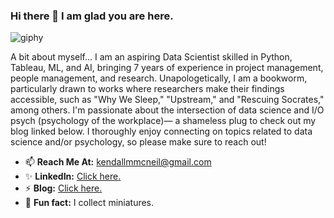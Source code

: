 ### Hi there 👋 I am glad you are here. 

![giphy](https://github.com/kmcneil901/kmcneil901/assets/139075900/93fbc1c5-9be7-400b-93db-76ab4db8e346)

A bit about myself... I am an aspiring Data Scientist skilled in Python, Tableau, ML, and AI, bringing 7 years of experience in project management, people management, and research. Unapologetically, I am a bookworm, particularly drawn to works where researchers make their findings accessible, such as "Why We Sleep," "Upstream," and "Rescuing Socrates," among others. I'm passionate about the intersection of data science and I/O psych (psychology of the workplace)— a shameless plug to check out my blog linked below. I thoroughly enjoy connecting on topics related to data science and/or psychology, so please make sure to reach out!

- 📫 **Reach Me At:** kendallmmcneil@gmail.com
- ✨ **LinkedIn:** [Click here.](https://www.linkedin.com/in/kendallmcneil/)
- ⚡ **Blog:** [Click here.](medium.com/@kendallmmcneil)
- 🌱 **Fun fact:** I collect miniatures. 

<!--
**kmcneil901/kmcneil901** is a ✨ _special_ ✨ repository because its `README.md` (this file) appears on your GitHub profile.

Here are some ideas to get you started:

- 🔭 I’m currently working on ...
- 🌱 I’m currently learning ...
- 👯 I’m looking to collaborate on ...
- 🤔 I’m looking for help with ...
- 💬 Ask me about ...
- 📫 How to reach me: ...
- 😄 Pronouns: ...
- ⚡ Fun fact: ...
-->
